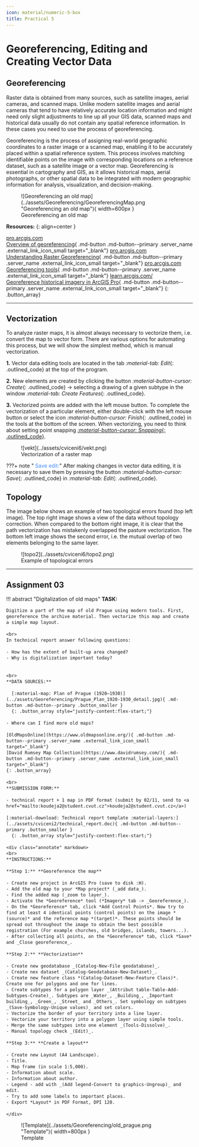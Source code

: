 ```yaml
---
icon: material/numeric-5-box
title: Practical 5
---
```

# Georeferencing, Editing and Creating Vector Data

## Georeferencing
Raster data is obtained from many sources, such as satellite images, aerial cameras, and scanned maps. Unlike modern satellite images and aerial cameras that tend to have relatively accurate location information and might need only slight adjustments to line up all your GIS data, scanned maps and historical data usually do not contain any spatial reference information. In these cases you need to use the process of georeferencing. 

Georeferencing is the process of assigning real-world geographic coordinates to a raster image or a scanned map, enabling it to be accurately placed within a spatial reference system. This process involves matching identifiable points on the image with corresponding locations on a reference dataset, such as a satellite image or a vector map. Georeferencing is essential in cartography and GIS, as it allows historical maps, aerial photographs, or other spatial data to be integrated with modern geographic information for analysis, visualization, and decision-making.


<figure markdown>
  ![Georeferencing an old map](../assets/Georeferencing/GeoreferencingMap.png "Georeferencing an old map"){ width=600px }
  <figcaption>Georeferencing an old map</figcaption>
</figure>


__Resources:__
{: align=center }

[<span>pro.arcgis.com</span><br>Overview of georeferencing](https://pro.arcgis.com/en/pro-app/latest/help/data/imagery/overview-of-georeferencing.htm){ .md-button .md-button--primary .server_name .external_link_icon_small target="_blank"}
[<span>pro.arcgis.com</span><br>Understanding Raster Georeferencing](https://www.esri.com/about/newsroom/arcuser/understanding-raster-georeferencing/){ .md-button .md-button--primary .server_name .external_link_icon_small target="_blank"}
[<span>pro.arcgis.com</span><br>Georeferencing tools](https://pro.arcgis.com/en/pro-app/latest/help/data/imagery/georeferencing-tools.htm){ .md-button .md-button--primary .server_name .external_link_icon_small target="_blank"}
[<span>learn.arcgis.com/</span><br>Georeference historical imagery in ArcGIS Pro](https://learn.arcgis.com/en/projects/georeference-imagery-in-arcgis-pro/){ .md-button .md-button--primary .server_name .external_link_icon_small target="_blank"}
{: .button_array}

<hr class="level-1">

## Vectorization

To analyze raster maps, it is almost always necessary to vectorize them, i.e. convert the map to vector form. There are various options for automating this process, but we will show the simplest method, which is manual vectorization.


**1.** Vector data editing tools are located in the tab *:material-tab: Edit*{: .outlined_code} at the top of the program. 

**2.** New elements are created by clicking the button *:material-button-cursor: Create*{: .outlined_code} → selecting a drawing of a given subtype in the window *:material-tab: Create Features*{: .outlined_code}.

**3.** Vectorized points are added with the left mouse button. To complete the vectorization of a particular element, either double-click with the left mouse button or select the icon *:material-button-cursor: Finish*{: .outlined_code} in the tools at the bottom of the screen. When vectorizing, you need to think about setting point snapping [_:material-button-cursor: Snapping_{: .outlined_code}](https://pro.arcgis.com/en/pro-app/latest/help/editing/enable-snapping.htm).

<figure markdown>
![vekt](../assets/cviceni6/vekt.png)
    <figcaption>Vectorization of a raster map</figcaption>
</figure>

???+ note "&nbsp;<span style="color:#448aff">Save edit:</span>"
      After making changes in vector data editing, it is necessary to save them by pressing the button *:material-button-cursor: Save*{: .outlined_code} in *:material-tab: Edit*{: .outlined_code}.

## Topology

The image below shows an example of two topological errors found (top left image). The top right image shows a view of the data without topology correction. When compared to the bottom right image, it is clear that the path vectorization has mistakenly overlapped the pasture vectorization. The bottom left image shows the second error, i.e. the mutual overlap of two elements belonging to the same layer.

<figure markdown>
![topo2](../assets/cviceni6/topo2.png)
    <figcaption>Example of topological errors</figcaption>
</figure>

<hr class="level-1">

## Assignment 03
!!! abstract "Digitalization of old maps"
    **TASK:**

    Digitize a part of the map of old Prague using modern tools. First, georeference the archive material. Then vectorize this map and create a simple map layout.

    <br>
    In technical report answer following questions:
    
    - How has the extent of built-up area changed?
    - Why is digitalization important today?


    <br>
    **DATA SOURCES:**
    
      [:material-map: Plan of Prague (1920–1930)](../assets/Georeferencing/Prague_Plan_1920-1930_detail.jpg){ .md-button .md-button--primary .button_smaller }
      {: .button_array style="justify-content:flex-start;"}

    - Where can I find more old maps?

    [OldMapsOnline](https://www.oldmapsonline.org/){ .md-button .md-button--primary .server_name .external_link_icon_small target="_blank"}
    [David Rumsey Map Collection](https://www.davidrumsey.com/){ .md-button .md-button--primary .server_name .external_link_icon_small target="_blank"}
    {: .button_array}
    
    <br>
    **SUBMISSION FORM:**

    - technical report + 1 map in PDF format (submit by 02/11, send to <a href="mailto:koudeja2@student.cvut.cz">koudeja2@student.cvut.cz</a>)

    [:material-download: Technical report template :material-layers:](../assets/cviceni2/technical_report.doc){ .md-button .md-button--primary .button_smaller }
      {: .button_array style="justify-content:flex-start;"}
    
    <div class="annotate" markdown>
    <br>
    **INSTRUCTIONS:**
    
    **Step 1:** **Georeference the map**

    - Create new project in ArcGIS Pro (save to disk :H).
    - Add the old map to your *Map project* (_add data_).
    - Find the added map (_zoom to layer_).
    - Activate the *Georeference* tool (*Imagery* tab -> _Georeference_).
    - On the *Georeference* tab, click *Add Control Points*. Now try to find at least 4 identical points (control points) on the image *(source)* and the reference map *(target)*. These points should be spread out throughout the image to obtain the best possible registration (For example churches, old bridges, islands, towers...).
    - After collecting all points, on the *Georeference* tab, click *Save* and _Close georeference_.

    **Step 2:** **Vectorization**

    - Create new geodatabase _(Catalog-New-File geodatabase)_.
    - Create nex dataset _(Catalog-Geodatabase-New-Dataset)_.
    - Create new feature class *(Catalog-Dataset-New-Feature Class)*. Create one for polygons and one for lines.
    - Create subtypes for a polygon layer _(Attribut table-Table-Add-Subtypes-Create)_. Subtypes are _Water_, _Building_, _Important building_, _Green_, _Street_ and _Others_. Set symbology on subtypes _(Save-Symbology-Unique values)_ and set colors.
    - Vectorize the border of your territory into a line layer.
    - Vectorize your territory into a polygon layer using simple tools.
    - Merge the same subtypes into one element _(Tools-Dissolve)_.
    - Manual topology check _(Edit)_.

    **Step 3:** **Create a layout**

    - Create new Layout (A4 Landscape).
    - Title.
    - Map frame (in scale 1:5,000).
    - Information about scale.
    - Information about author.
    - Legend - add with _(Add legend-Convert to graphics-Ungroup)_ and edit.
    - Try to add some labels to important places.
    - Export *Layout* in PDF Format, DPI 120.

    </div>

<figure markdown>
  ![Template](../assets/Georeferencing/old_prague.png "Template"){ width=800px }
  <figcaption>Template</figcaption>
</figure>